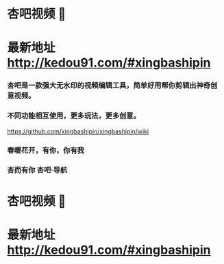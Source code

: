 # 杏吧视频 👋
# 最新地址 http://kedou91.com/#xingbashipin

### 杏吧是一款强大无水印的视频编辑工具，简单好用帮你剪辑出神奇创意视频。
### 不同功能相互使用，更多玩法，更多创意。
https://github.com/xingbashipin/xingbashipin/wiki
### 春暖花开，有你，你有我
### 杏而有你 杏吧·导航

# 杏吧视频 👋
# 最新地址 http://kedou91.com/#xingbashipin
